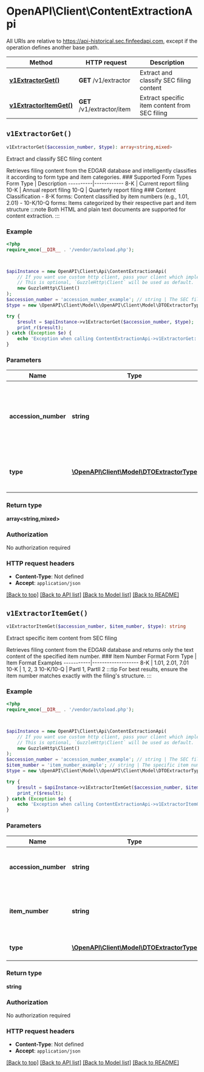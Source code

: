 # OpenAPI\Client\ContentExtractionApi

All URIs are relative to https://api-historical.sec.finfeedapi.com, except if the operation defines another base path.

| Method | HTTP request | Description |
| ------------- | ------------- | ------------- |
| [**v1ExtractorGet()**](ContentExtractionApi.md#v1ExtractorGet) | **GET** /v1/extractor | Extract and classify SEC filing content |
| [**v1ExtractorItemGet()**](ContentExtractionApi.md#v1ExtractorItemGet) | **GET** /v1/extractor/item | Extract specific item content from SEC filing |


## `v1ExtractorGet()`

```php
v1ExtractorGet($accession_number, $type): array<string,mixed>
```

Extract and classify SEC filing content

Retrieves filing content from the EDGAR database and intelligently classifies it according to form type and item categories.    ### Supported Form Types    Form Type | Description  ----------|------------  8-K      | Current report filing  10-K     | Annual report filing  10-Q     | Quarterly report filing    ### Content Classification  - 8-K forms: Content classified by item numbers (e.g., 1.01, 2.01)  - 10-K/10-Q forms: Items categorized by their respective part and item structure    :::note  Both HTML and plain text documents are supported for content extraction.  :::

### Example

```php
<?php
require_once(__DIR__ . '/vendor/autoload.php');



$apiInstance = new OpenAPI\Client\Api\ContentExtractionApi(
    // If you want use custom http client, pass your client which implements `GuzzleHttp\ClientInterface`.
    // This is optional, `GuzzleHttp\Client` will be used as default.
    new GuzzleHttp\Client()
);
$accession_number = 'accession_number_example'; // string | The SEC filing accession number used to retrieve the filing from EDGAR database.
$type = new \OpenAPI\Client\Model\\OpenAPI\Client\Model\DTOExtractorType(); // \OpenAPI\Client\Model\DTOExtractorType | Result type (text or html, default: text)

try {
    $result = $apiInstance->v1ExtractorGet($accession_number, $type);
    print_r($result);
} catch (Exception $e) {
    echo 'Exception when calling ContentExtractionApi->v1ExtractorGet: ', $e->getMessage(), PHP_EOL;
}
```

### Parameters

| Name | Type | Description  | Notes |
| ------------- | ------------- | ------------- | ------------- |
| **accession_number** | **string**| The SEC filing accession number used to retrieve the filing from EDGAR database. | |
| **type** | [**\OpenAPI\Client\Model\DTOExtractorType**](../Model/.md)| Result type (text or html, default: text) | [optional] |

### Return type

**array<string,mixed>**

### Authorization

No authorization required

### HTTP request headers

- **Content-Type**: Not defined
- **Accept**: `application/json`

[[Back to top]](#) [[Back to API list]](../../README.md#endpoints)
[[Back to Model list]](../../README.md#models)
[[Back to README]](../../README.md)

## `v1ExtractorItemGet()`

```php
v1ExtractorItemGet($accession_number, $item_number, $type): string
```

Extract specific item content from SEC filing

Retrieves filing content from the EDGAR database and returns only the text content of the specified item number.    ### Item Number Format    Form Type | Item Format Examples  -----------|-------------------  8-K       | 1.01, 2.01, 7.01  10-K      | 1, 2, 3  10-K/10-Q | PartI 1, PartII 2    :::tip  For best results, ensure the item number matches exactly with the filing's structure.  :::

### Example

```php
<?php
require_once(__DIR__ . '/vendor/autoload.php');



$apiInstance = new OpenAPI\Client\Api\ContentExtractionApi(
    // If you want use custom http client, pass your client which implements `GuzzleHttp\ClientInterface`.
    // This is optional, `GuzzleHttp\Client` will be used as default.
    new GuzzleHttp\Client()
);
$accession_number = 'accession_number_example'; // string | The SEC filing accession number used to retrieve the filing from EDGAR database.
$item_number = 'item_number_example'; // string | The specific item number to extract (e.g., \"1.01\", \"2.01\", \"7.01\").
$type = new \OpenAPI\Client\Model\\OpenAPI\Client\Model\DTOExtractorType(); // \OpenAPI\Client\Model\DTOExtractorType | Result type (text or html, default: text)

try {
    $result = $apiInstance->v1ExtractorItemGet($accession_number, $item_number, $type);
    print_r($result);
} catch (Exception $e) {
    echo 'Exception when calling ContentExtractionApi->v1ExtractorItemGet: ', $e->getMessage(), PHP_EOL;
}
```

### Parameters

| Name | Type | Description  | Notes |
| ------------- | ------------- | ------------- | ------------- |
| **accession_number** | **string**| The SEC filing accession number used to retrieve the filing from EDGAR database. | |
| **item_number** | **string**| The specific item number to extract (e.g., \&quot;1.01\&quot;, \&quot;2.01\&quot;, \&quot;7.01\&quot;). | |
| **type** | [**\OpenAPI\Client\Model\DTOExtractorType**](../Model/.md)| Result type (text or html, default: text) | [optional] |

### Return type

**string**

### Authorization

No authorization required

### HTTP request headers

- **Content-Type**: Not defined
- **Accept**: `application/json`

[[Back to top]](#) [[Back to API list]](../../README.md#endpoints)
[[Back to Model list]](../../README.md#models)
[[Back to README]](../../README.md)

